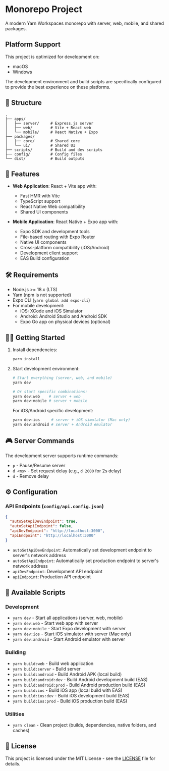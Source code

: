 # Monorepo Project

A modern Yarn Workspaces monorepo with server, web, mobile, and shared packages.

## Platform Support

This project is optimized for development on:
- macOS
- Windows

The development environment and build scripts are specifically configured to provide the best experience on these platforms.

## 📁 Structure

```
.
├── apps/
│   ├── server/     # Express.js server
│   ├── web/        # Vite + React web
│   └── mobile/     # React Native + Expo
├── packages/
│   ├── core/       # Shared core
│   └── ui/         # Shared UI
├── scripts/        # Build and dev scripts
├── config/         # Config files
└── dist/           # Build outputs
```

## 🚀 Features

- **Web Application**: React + Vite app with:
  - Fast HMR with Vite
  - TypeScript support
  - React Native Web compatibility
  - Shared UI components

- **Mobile Application**: React Native + Expo app with:
  - Expo SDK and development tools
  - File-based routing with Expo Router
  - Native UI components
  - Cross-platform compatibility (iOS/Android)
  - Development client support
  - EAS Build configuration

## 🛠️ Requirements

- Node.js >= 18.x (LTS)
- Yarn (npm is not supported)
- Expo CLI (`yarn global add expo-cli`)
- For mobile development:
  - iOS: XCode and iOS Simulator
  - Android: Android Studio and Android SDK
  - Expo Go app on physical devices (optional)

## 🏃‍♂️ Getting Started

1. Install dependencies:
   ```bash
   yarn install
   ```

2. Start development environment:
   ```bash
   # Start everything (server, web, and mobile)
   yarn dev

   # Or start specific combinations:
   yarn dev:web    # server + web
   yarn dev:mobile # server + mobile
   ```

   For iOS/Android specific development:
   ```bash
   yarn dev:ios     # server + iOS simulator (Mac only)
   yarn dev:android # server + Android emulator
   ```

## 🎮 Server Commands

The development server supports runtime commands:

- `p` - Pause/Resume server
- `d <ms>` - Set request delay (e.g., `d 2000` for 2s delay)
- `d` - Remove delay

## ⚙️ Configuration

### API Endpoints (`config/api.config.json`)

```json
{
  "autoSetApiDevEndpoint": true,
  "autoSetApiEndpoint": false,
  "apiDevEndpoint": "http://localhost:3000",
  "apiEndpoint": "http://localhost:3000"
}
```

- `autoSetApiDevEndpoint`: Automatically set development endpoint to server's network address
- `autoSetApiEndpoint`: Automatically set production endpoint to server's network address
- `apiDevEndpoint`: Development API endpoint
- `apiEndpoint`: Production API endpoint

## 📜 Available Scripts

### Development
- `yarn dev` - Start all applications (server, web, mobile)
- `yarn dev:web` - Start web app with server
- `yarn dev:mobile` - Start Expo development with server
- `yarn dev:ios` - Start iOS simulator with server (Mac only)
- `yarn dev:android` - Start Android emulator with server

### Building
- `yarn build:web` - Build web application
- `yarn build:server` - Build server
- `yarn build:android` - Build Android APK (local build)
- `yarn build:android:dev` - Build Android development build (EAS)
- `yarn build:android:prod` - Build Android production build (EAS)
- `yarn build:ios` - Build iOS app (local build with EAS)
- `yarn build:ios:dev` - Build iOS development build (EAS)
- `yarn build:ios:prod` - Build iOS production build (EAS)

### Utilities
- `yarn clean` - Clean project (builds, dependencies, native folders, and caches)

## 📝 License

This project is licensed under the MIT License - see the [LICENSE](LICENSE) file for details. 